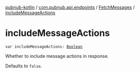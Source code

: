 [pubnub-kotlin](../../index.md) / [com.pubnub.api.endpoints](../index.md) / [FetchMessages](index.md) / [includeMessageActions](./include-message-actions.md)

# includeMessageActions

`var includeMessageActions: `[`Boolean`](https://kotlinlang.org/api/latest/jvm/stdlib/kotlin/-boolean/index.html)

Whether to include message actions in response.

Defaults to `false`.


